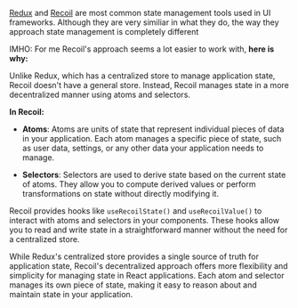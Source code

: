 [Redux](https://redux.js.org/introduction/core-concepts) and [Recoil](https://recoiljs.org/docs/introduction/core-concepts) are most common state management tools used in UI frameworks. Although they are very similiar in what they do, the way they approach state management is completely different

IMHO: For me Recoil's approach seems a lot easier to work with, __here is why:__ 

Unlike Redux, which has a centralized store to manage application state, Recoil doesn't have a general store. Instead, Recoil manages state in a more decentralized manner using atoms and selectors.

__In Recoil:__

- __Atoms__: Atoms are units of state that represent individual pieces of data in your application. Each atom manages a specific piece of state, such as user data, settings, or any other data your application needs to manage.

- __Selectors__: Selectors are used to derive state based on the current state of atoms. They allow you to compute derived values or perform transformations on state without directly modifying it.

Recoil provides hooks like `useRecoilState()` and `useRecoilValue()` to interact with atoms and selectors in your components. These hooks allow you to read and write state in a straightforward manner without the need for a centralized store.

While Redux's centralized store provides a single source of truth for application state, Recoil's decentralized approach offers more flexibility and simplicity for managing state in React applications. Each atom and selector manages its own piece of state, making it easy to reason about and maintain state in your application.






